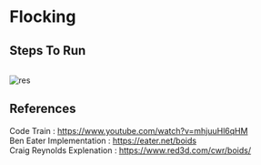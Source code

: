 # Flocking

## Steps To Run
```

```

![res](https://raw.githubusercontent.com/turrentrock/Simulations/main/Flocking/res)

## References

Code Train : https://www.youtube.com/watch?v=mhjuuHl6qHM <br>
Ben Eater Implementation : https://eater.net/boids <br>
Craig Reynolds Explenation : https://www.red3d.com/cwr/boids/ <br>
